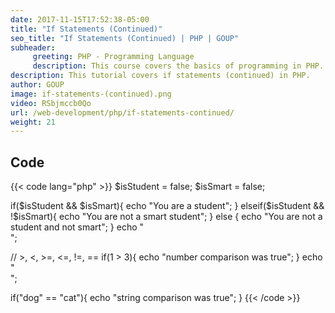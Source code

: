 ```yaml
---
date: 2017-11-15T17:52:38-05:00
title: "If Statements (Continued)"
seo_title: "If Statements (Continued) | PHP | GOUP"
subheader:
     greeting: PHP - Programming Language
     description: This course covers the basics of programming in PHP. Work your way through the videos/articles and I'll teach you everything you need to know to start your programming journey!
description: This tutorial covers if statements (continued) in PHP.
author: GOUP
image: if-statements-(continued).png
video: RSbjmccb0Qo
url: /web-development/php/if-statements-continued/
weight: 21
---
```


## Code

{{< code lang="php" >}}
$isStudent = false;
$isSmart = false;

if($isStudent && $isSmart){
     echo "You are a student";
} elseif($isStudent && !$isSmart){
     echo "You are not a smart student";
} else {
     echo "You are not a student and not smart";
}
echo "<br>";

// >, <, >=, <=, !=, ==
if(1 > 3){
     echo "number comparison was true";
}
echo "<br>";

if("dog" == "cat"){
   echo "string comparison was true";
}
{{< /code >}}